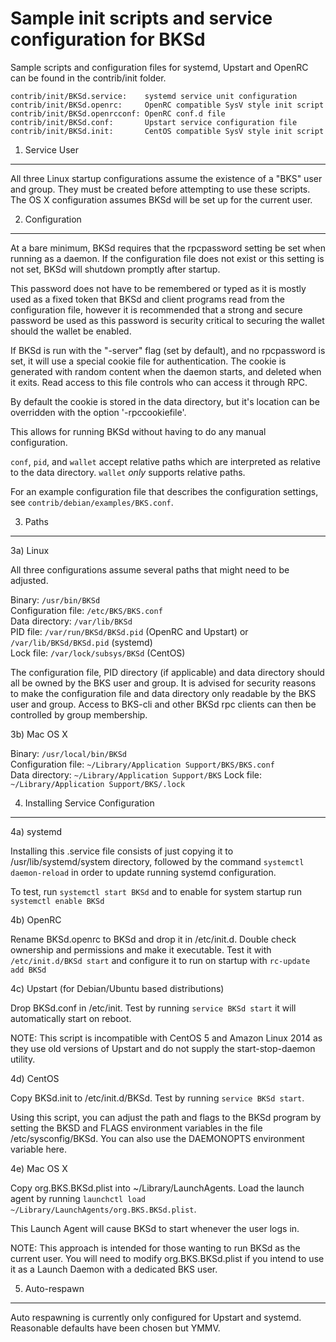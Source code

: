 Sample init scripts and service configuration for BKSd
==========================================================

Sample scripts and configuration files for systemd, Upstart and OpenRC
can be found in the contrib/init folder.

    contrib/init/BKSd.service:    systemd service unit configuration
    contrib/init/BKSd.openrc:     OpenRC compatible SysV style init script
    contrib/init/BKSd.openrcconf: OpenRC conf.d file
    contrib/init/BKSd.conf:       Upstart service configuration file
    contrib/init/BKSd.init:       CentOS compatible SysV style init script

1. Service User
---------------------------------

All three Linux startup configurations assume the existence of a "BKS" user
and group.  They must be created before attempting to use these scripts.
The OS X configuration assumes BKSd will be set up for the current user.

2. Configuration
---------------------------------

At a bare minimum, BKSd requires that the rpcpassword setting be set
when running as a daemon.  If the configuration file does not exist or this
setting is not set, BKSd will shutdown promptly after startup.

This password does not have to be remembered or typed as it is mostly used
as a fixed token that BKSd and client programs read from the configuration
file, however it is recommended that a strong and secure password be used
as this password is security critical to securing the wallet should the
wallet be enabled.

If BKSd is run with the "-server" flag (set by default), and no rpcpassword is set,
it will use a special cookie file for authentication. The cookie is generated with random
content when the daemon starts, and deleted when it exits. Read access to this file
controls who can access it through RPC.

By default the cookie is stored in the data directory, but it's location can be overridden
with the option '-rpccookiefile'.

This allows for running BKSd without having to do any manual configuration.

`conf`, `pid`, and `wallet` accept relative paths which are interpreted as
relative to the data directory. `wallet` *only* supports relative paths.

For an example configuration file that describes the configuration settings,
see `contrib/debian/examples/BKS.conf`.

3. Paths
---------------------------------

3a) Linux

All three configurations assume several paths that might need to be adjusted.

Binary:              `/usr/bin/BKSd`  
Configuration file:  `/etc/BKS/BKS.conf`  
Data directory:      `/var/lib/BKSd`  
PID file:            `/var/run/BKSd/BKSd.pid` (OpenRC and Upstart) or `/var/lib/BKSd/BKSd.pid` (systemd)  
Lock file:           `/var/lock/subsys/BKSd` (CentOS)  

The configuration file, PID directory (if applicable) and data directory
should all be owned by the BKS user and group.  It is advised for security
reasons to make the configuration file and data directory only readable by the
BKS user and group.  Access to BKS-cli and other BKSd rpc clients
can then be controlled by group membership.

3b) Mac OS X

Binary:              `/usr/local/bin/BKSd`  
Configuration file:  `~/Library/Application Support/BKS/BKS.conf`  
Data directory:      `~/Library/Application Support/BKS`
Lock file:           `~/Library/Application Support/BKS/.lock`

4. Installing Service Configuration
-----------------------------------

4a) systemd

Installing this .service file consists of just copying it to
/usr/lib/systemd/system directory, followed by the command
`systemctl daemon-reload` in order to update running systemd configuration.

To test, run `systemctl start BKSd` and to enable for system startup run
`systemctl enable BKSd`

4b) OpenRC

Rename BKSd.openrc to BKSd and drop it in /etc/init.d.  Double
check ownership and permissions and make it executable.  Test it with
`/etc/init.d/BKSd start` and configure it to run on startup with
`rc-update add BKSd`

4c) Upstart (for Debian/Ubuntu based distributions)

Drop BKSd.conf in /etc/init.  Test by running `service BKSd start`
it will automatically start on reboot.

NOTE: This script is incompatible with CentOS 5 and Amazon Linux 2014 as they
use old versions of Upstart and do not supply the start-stop-daemon utility.

4d) CentOS

Copy BKSd.init to /etc/init.d/BKSd. Test by running `service BKSd start`.

Using this script, you can adjust the path and flags to the BKSd program by
setting the BKSD and FLAGS environment variables in the file
/etc/sysconfig/BKSd. You can also use the DAEMONOPTS environment variable here.

4e) Mac OS X

Copy org.BKS.BKSd.plist into ~/Library/LaunchAgents. Load the launch agent by
running `launchctl load ~/Library/LaunchAgents/org.BKS.BKSd.plist`.

This Launch Agent will cause BKSd to start whenever the user logs in.

NOTE: This approach is intended for those wanting to run BKSd as the current user.
You will need to modify org.BKS.BKSd.plist if you intend to use it as a
Launch Daemon with a dedicated BKS user.

5. Auto-respawn
-----------------------------------

Auto respawning is currently only configured for Upstart and systemd.
Reasonable defaults have been chosen but YMMV.
